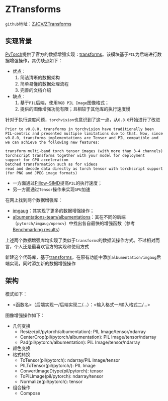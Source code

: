 # ZTransforms

`github`地址：[ZJCV/ZTransforms](https://github.com/ZJCV/ZTransforms)

## 实现背景

[PyTorch](https://github.com/pytorch/pytorch)提供了官方的数据增强实现：[transforms](https://github.com/pytorch/vision/tree/master/torchvision/transforms)。该模块基于`PIL`为后端进行数据增强操作，其优缺点如下：

* 优点：
    1. 简洁清晰的数据架构
    2. 简单易懂的数据处理流程
    3. 完善的文档介绍
* 缺点：
    1. 基于`PIL`后端，使用`RGB PIL Image`图像格式；
    2. 提供的图像增强功能有限；且相较于其他库的执行速度慢

针对于执行速度问题，`torchvision`也意识到了这一点，从`0.8.0`开始进行了改进

```
Prior to v0.8.0, transforms in torchvision have traditionally been PIL-centric and presented multiple limitations due to that. Now, since v0.8.0, transforms implementations are Tensor and PIL compatible and we can achieve the following new features:

transform multi-band torch tensor images (with more than 3-4 channels)
torchscript transforms together with your model for deployment
support for GPU acceleration
batched transformation such as for videos
read and decode data directly as torch tensor with torchscript support (for PNG and JPEG image formats)
```

* 一方面通过[Pillow-SIMD](https://github.com/uploadcare/pillow-simd)提高`PIL`的执行速度；
* 另一方面通过`Tensor`操作来实现`GPU`加速

在网上找到两个数据增强库：

* [imgaug](https://github.com/aleju/imgaug)：其实现了更多的数据增强操作；
* [albumentations-team/albumentations](https://github.com/albumentations-team/albumentations)：其在不同的后端（`pytorch/imgaug/opencv`）中找出各自最快的增强函数（参考[Benchmarking
  results](https://github.com/albumentations-team/albumentations#benchmarking-results)）

上述两个数据增强库均实现了类似于`transforms`的数据流操作方式。不过相对而言，个人还是最喜欢官方的实现和使用方式

新建这个代码库，基于[transforms](https://github.com/pytorch/vision/tree/master/torchvision/transforms)，在原有功能中添加`albumentation/imgaug`后端实现，同时添加新的数据增强操作

## 架构

模式如下：

* <函数名>（后端实现一/后端实现二/...）：<输入格式一/输入格式二/...>

图像增强操作如下：

* 几何变换
  * Resize(pil/pytorch/albumentation): PIL Image/tensor/ndarray
  * CenterCrop(pil/pytorch/albumentation): PIL Image/tensor/ndarray
  * Pad(pil/pytorch/albumentation): PIL Image/tensor/ndarray
* 颜色变换
* 格式转换
  * ToTensor(pil/pytorch): ndarray/PIL Image/tensor
  * PILToTensor(pil/pytorch/): PIL Image
  * ConvertImageDtype(pil/pytorch): tensor
  * ToPILImage(pil/pytorch): ndarray/tensor
  * Normalize(pil/pytorch): tensor
* 组合操作
  * Compose 